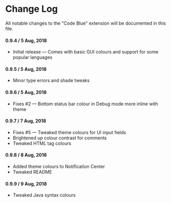# Change Log
All notable changes to the "Code Blue" extension will be documented in this file.

#### 0.9.4 / 5 Aug, 2018
* Initial release — Comes with basic GUI colours and support for some popular languages

#### 0.9.5 / 5 Aug, 2018
* Minor type errors and shade tweaks

#### 0.9.6 / 5 Aug, 2018
* Fixes #2 — Bottom status bar colour in Debug mode more inline with theme

#### 0.9.7 / 7 Aug, 2018
* Fixes #5 — Tweaked theme colours for UI input fields
* Brightened up colour contrast for comments
* Tweaked HTML tag colours

#### 0.9.8 / 8 Aug, 2018
* Added theme colours to Notification Center
* Tweaked README

#### 0.9.9 / 9 Aug, 2018
* Tweaked Java syntax colours